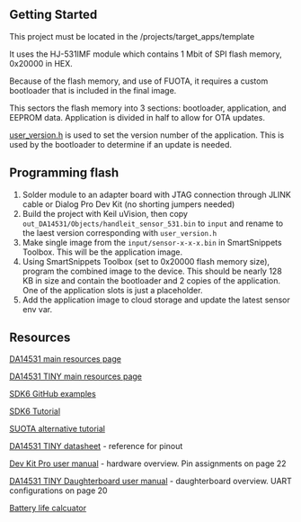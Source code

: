 ## Getting Started

This project must be located in the <SDK>/projects/target_apps/template

It uses the HJ-531IMF module which contains 1 Mbit of SPI flash memory, 0x20000 in HEX.

Because of the flash memory, and use of FUOTA, it requires a custom bootloader that is included in the final image.

This sectors the flash memory into 3 sections: bootloader, application, and EEPROM data. Application is divided in half to allow for OTA updates.

[user_version.h](./src/user_version.h) is used to set the version number of the application. This is used by the bootloader to determine if an update is needed.

## Programming flash

1. Solder module to an adapter board with JTAG connection through JLINK cable or Dialog Pro Dev Kit (no shorting jumpers needed)
2. Build the project with Keil uVision, then copy `out_DA14531/Objects/handleit_sensor_531.bin` to `input` and rename to the laest version corresponding with `user_version.h`
3. Make single image from the `input/sensor-x-x-x.bin` in SmartSnippets Toolbox. This will be the application image.
4. Using SmartSnippets Toolbox (set to 0x20000 flash memory size), program the combined image to the device. This should be nearly 128 KB in size and contain the bootloader and 2 copies of the application. One of the application slots is just a placeholder.
5. Add the application image to cloud storage and update the latest sensor env var.

## Resources

[DA14531 main resources page](https://www.renesas.com/us/en/products/interface-connectivity/wireless-communications/bluetooth-low-energy/da14531-smartbond-ultra-low-power-bluetooth-51-system-chip)

[DA14531 TINY main resources page](https://www.renesas.com/us/en/products/interface-connectivity/wireless-communications/bluetooth-low-energy/da14531mod-smartbond-tiny-bluetooth-low-energy-module)

[SDK6 GitHub examples](https://github.com/dialog-semiconductor/BLE_SDK6_examples)

[SDK6 Tutorial](http://lpccs-docs.dialog-semiconductor.com/Tutorial_SDK6/introduction.html)

[SUOTA alternative tutorial](http://lpccs-docs.dialog-semiconductor.com/Tutorial-BLE-SUOTA-DA145x/flashing_and_upgrading.html)

[DA14531 TINY datasheet](https://www.renesas.com/us/en/document/dst/da14531-module-datasheet) - reference for pinout

[Dev Kit Pro user manual](https://www.renesas.com/kr/en/document/mat/um-b-114-da14531-development-kit-pro-hardware-user-manual) - hardware overview. Pin assignments on page 22

[DA14531 TINY Daughterboard user manual](https://www.renesas.com/us/en/document/mat/um-b-141-da14531-smartbond-tiny-module-development-kit-pro-hardware-user-manual?r=1580481) - daughterboard overview. UART configurations on page 20

[Battery life calcuator](https://www.digikey.com/en/resources/conversion-calculators/conversion-calculator-battery-life)